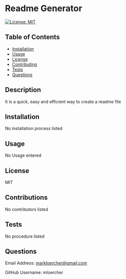 # Readme Generator
[![License: MIT](https://img.shields.io/badge/License-MIT-yellow.svg)](https://opensource.org/licenses/MIT)


## Table of Contents
* [Installation](#installation)
* [Usage](#usage)
* [License](#license)
* [Contributing](#contributing)
* [Tests](#tests)
* [Questions](#questions)
    
## Description

It is a quick, easy and efficient way to create a readme file

## Installation 

No installation process listed

## Usage 

No Usage entered

## License

MIT

## Contributions

No contributors listed

## Tests

No procedure listed

## Questions

Email Address: markloercher@gmail.com

GitHub Username: mloercher
    
